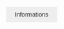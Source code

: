 <html lang="fr">
<head>
  <meta charset="UTF-8">
  <title>U.S.Colomiers Féminine 24/25</title>
  <style>
    body {
      background-image: url('sitefond.png'); /* Adjust path if needed */
      background-repeat: no-repeat; 
      background-size: cover;
      font-family: sans-serif; /* Basic font */
    }
    /* Menu Styles */
    .dropdown {
      position: relative;
      display: inline-block; 
      margin: 20px; /* Adjust spacing as needed */
    }
    .dropdown li {
      list-style: none; 
      margin: 0;
      padding: 0;
      display: inline-block; 
    }
    .dropdown a {
      display: block; 
      padding: 10px 20px;
      text-decoration: none; 
      background-color: #eee;
      color: #333; 
    }
    .dropdown-submenu {
      position: relative;
    }
    .dropdown-menu {
      display: none; 
      position: absolute;
      top: 100%;
      left: 0;
      background-color: #fff;
      box-shadow: 0px 8px 16px 0px rgba(0,0,0,0.2);
      z-index: 1; 
    }
    .dropdown-menu li {
      display: block; 
    }
    .dropdown-submenu:hover .dropdown-menu {
      display: block; 
    }
  </style>
</head>
<body>
  <nav>
    <ul class="dropdown">
      <li class="dropdown-submenu">
        <a href="#">Informations</a>
        <ul class="dropdown-menu">
          <li><a href="#">Calendrier</a></li>
          <li><a href="#">Résultats</a></li>
          <li><a href="#">Contact</a></li>
          
  </nav>
  <main>
    <!-- Your website content will go here -->
  </main>
</body>
</html>

